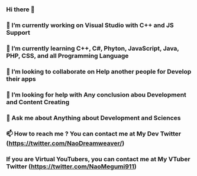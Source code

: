 ### Hi there 👋
### 🔭 I’m currently working on Visual Studio with C++ and JS Support
### 🌱 I’m currently learning C++, C#, Phyton, JavaScript, Java, PHP, CSS, and all Programming Language
### 👯 I’m looking to collaborate on Help another people for Develop their apps
### 🤔 I’m looking for help with Any conclusion abou Development and Content Creating
### 💬 Ask me about Anything about Development and Sciences
### 📫 How to reach me ? You can contact me at My Dev Twitter (https://twitter.com/NaoDreamweaver/)
### If you are Virtual YouTubers, you can contact me at My VTuber Twitter (https://twitter.com/NaoMegumi911)

